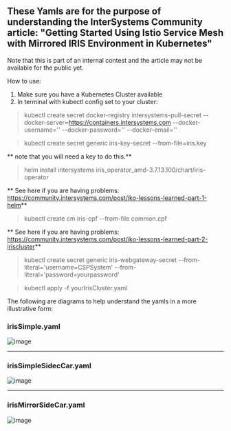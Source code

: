 ## These Yamls are for the purpose of understanding the InterSystems Community article: "Getting Started Using Istio Service Mesh with Mirrored IRIS Environment in Kubernetes"
Note that this is part of an internal contest and the article may not be available for the public yet.

How to use:

1. Make sure you have a Kubernetes Cluster available
2. In terminal with kubectl config set to your cluster:
  > kubectl create secret docker-registry intersystems-pull-secret --docker-server=https://containers.intersystems.com --docker-username='<your username>' --docker-password='<your password>' --docker-email='<your password>'
 

  > kubectl create secret generic iris-key-secret --from-file=iris.key

** note that you will need a key to do this.**

  > helm install intersystems iris_operator_amd-3.7.13.100/chart/iris-operator

** See here if you are having problems: https://community.intersystems.com/post/iko-lessons-learned-part-1-helm**
  
  > kubectl create cm iris-cpf --from-file common.cpf

** See here if you are having problems: https://community.intersystems.com/post/iko-lessons-learned-part-2-iriscluster**
  
  > kubectl create secret generic iris-webgateway-secret --from-literal='username=CSPSystem' --from-literal='password=yourpassword'
  
  > kubectl apply -f yourIrisCluster.yaml



The following are diagrams to help understand the yamls in a more illustrative form:

### **irisSimple.yaml**
![image](https://github.com/user-attachments/assets/9090f5b7-f123-4f58-a38a-b4fa70a5a33a)

---------------------------------------------------------------------------------------------

### **irisSimpleSidecCar.yaml**
![image](https://github.com/user-attachments/assets/196315c2-1165-456b-841b-6bcf8f838f88)

---------------------------------------------------------------------------------------------

### **irisMirrorSideCar.yaml**
![image](https://github.com/user-attachments/assets/c7a54b7a-cfcb-46d6-8cf3-83430cacf915)

